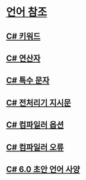 # [언어 참조](index.md)
## [C# 키워드](keywords/)
## [C# 연산자](operators/)
## [C# 특수 문자](tokens/)

## [C# 전처리기 지시문](preprocessor-directives/)
## [C# 컴파일러 옵션](compiler-options/)
## [C# 컴파일러 오류](compiler-messages/)
## [C# 6.0 초안 언어 사양](language-specification/)
